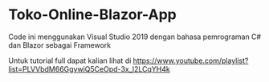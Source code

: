 # Toko-Online-Blazor-App

Code ini menggunakan Visual Studio 2019 dengan bahasa pemrograman C# dan Blazor sebagai Framework

Untuk tutorial full dapat kalian lihat di https://www.youtube.com/playlist?list=PLVVbdM66GgvwiQ5CeOpd-3x_l2LCqYH4k
